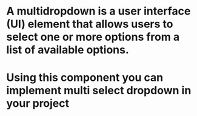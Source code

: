 # A multidropdown is a user interface (UI) element that allows users to select one or more options from a list of available options.

# Using this component you can implement multi select dropdown in your project
